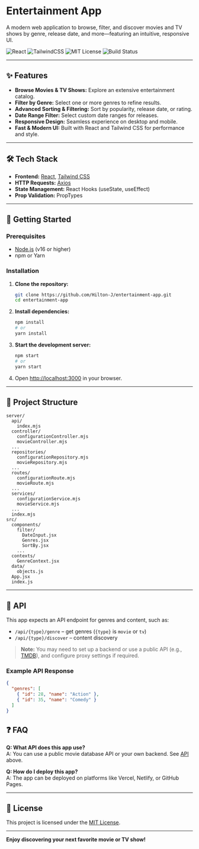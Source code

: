 # Entertainment App

A modern web application to browse, filter, and discover movies and TV shows by genre, release date, and more—featuring an intuitive, responsive UI.

![React](https://img.shields.io/badge/React-20232A?logo=react&logoColor=61DAFB)
![TailwindCSS](https://img.shields.io/badge/TailwindCSS-06B6D4?logo=tailwindcss&logoColor=white)
![MIT License](https://img.shields.io/github/license/Hilton-J/entertainment-app)
![Build Status](https://img.shields.io/badge/build-passing-brightgreen)

---

## ✨ Features

- **Browse Movies & TV Shows:** Explore an extensive entertainment catalog.
- **Filter by Genre:** Select one or more genres to refine results.
- **Advanced Sorting & Filtering:** Sort by popularity, release date, or rating.
- **Date Range Filter:** Select custom date ranges for releases.
- **Responsive Design:** Seamless experience on desktop and mobile.
- **Fast & Modern UI:** Built with React and Tailwind CSS for performance and style.

---

## 🛠️ Tech Stack

- **Frontend:** [React](https://react.dev/), [Tailwind CSS](https://tailwindcss.com/)
- **HTTP Requests:** [Axios](https://axios-http.com/)
- **State Management:** React Hooks (useState, useEffect)
- **Prop Validation:** PropTypes

---

## 🚀 Getting Started

### Prerequisites

- [Node.js](https://nodejs.org/) (v16 or higher)
- npm or Yarn

### Installation

1. **Clone the repository:**
    ```sh
    git clone https://github.com/Hilton-J/entertainment-app.git
    cd entertainment-app
    ```

2. **Install dependencies:**
    ```sh
    npm install
    # or
    yarn install
    ```

3. **Start the development server:**
    ```sh
    npm start
    # or
    yarn start
    ```

4. Open [http://localhost:3000](http://localhost:3000) in your browser.

---

## 📁 Project Structure

```
server/
  api/
    index.mjs
  controller/
    configurationController.mjs
    movieController.mjs
  ...
  repositories/
    configurationRepository.mjs
    movieRepository.mjs
  ...
  routes/
    configurationRoute.mjs
    movieRoute.mjs
  ...
  services/
    configurationService.mjs
    movieService.mjs
  ...
  index.mjs
src/
  components/
    filter/
      DateInput.jsx
      Genres.jsx
      SortBy.jsx
    ...
  contexts/
    GenreContext.jsx
  data/
    objects.js
  App.jsx
  index.js
```

---

## 🔌 API

This app expects an API endpoint for genres and content, such as:

- `/api/{type}/genre` – get genres (`{type}` is `movie` or `tv`)
- `/api/{type}/discover` – content discovery

> **Note:** You may need to set up a backend or use a public API (e.g., [TMDB](https://www.themoviedb.org/documentation/api)), and configure proxy settings if required.

### Example API Response

```json
{
  "genres": [
    { "id": 28, "name": "Action" },
    { "id": 35, "name": "Comedy" }
  ]
}
```

## ❓ FAQ

**Q: What API does this app use?**  
A: You can use a public movie database API or your own backend. See [API](#api) above.

**Q: How do I deploy this app?**  
A: The app can be deployed on platforms like Vercel, Netlify, or GitHub Pages.

---

## 📄 License

This project is licensed under the [MIT License](LICENSE).

---

**Enjoy discovering your next favorite movie or TV show!**
